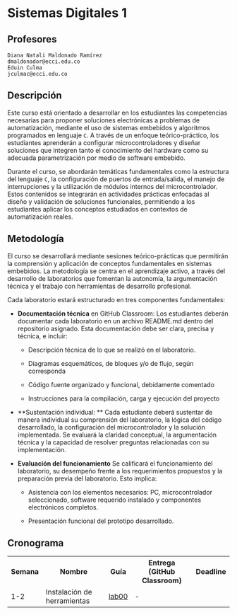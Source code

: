 # Sistemas Digitales 1

## Profesores
```
Diana Natali Maldonado Ramírez
dmaldonador@ecci.edu.co
Eduin Culma
jculmac@ecci.edu.co
```

## Descripción 
Este curso está orientado a desarrollar en los estudiantes las competencias necesarias para proponer soluciones electrónicas a problemas de automatización, mediante el uso de sistemas embebidos y algoritmos programados en lenguaje ```C```. A través de un enfoque teórico-práctico, los estudiantes aprenderán a configurar microcontroladores y diseñar soluciones que integren tanto el conocimiento del hardware como su adecuada parametrización por medio de software embebido.

Durante el curso, se abordarán temáticas fundamentales como la estructura del lenguaje ```C```, la configuración de puertos de entrada/salida, el manejo de interrupciones y la utilización de módulos internos del microcontrolador. Estos contenidos se integrarán en actividades prácticas enfocadas al diseño y validación de soluciones funcionales, permitiendo a los estudiantes aplicar los conceptos estudiados en contextos de automatización reales.


## Metodología
El curso se desarrollará mediante sesiones teórico-prácticas que permitirán la comprensión y aplicación de conceptos fundamentales en sistemas embebidos. La metodología se centra en el aprendizaje activo, a través del desarrollo de laboratorios que fomentan la autonomía, la argumentación técnica y el trabajo con herramientas de desarrollo profesional.

Cada laboratorio estará estructurado en tres componentes fundamentales:

* **Documentación técnica** en GitHub Classroom:
    Los estudiantes deberán documentar cada laboratorio en un archivo README.md dentro del repositorio asignado. Esta documentación debe ser clara, precisa y técnica, e incluir:

    * Descripción técnica de lo que se realizó en el laboratorio.

    * Diagramas esquemáticos, de bloques y/o de flujo, según corresponda

    * Código fuente organizado y funcional, debidamente comentado

    * Instrucciones para la compilación, carga y ejecución del proyecto

* **Sustentación individual: ** Cada estudiante deberá sustentar de manera individual su comprensión del laboratorio, la lógica del código desarrollado, la configuración del microcontrolador y la solución implementada. Se evaluará la claridad conceptual, la argumentación técnica y la capacidad de resolver preguntas relacionadas con su implementación.

* **Evaluación del funcionamiento** 
    Se calificará el funcionamiento del laboratorio, su desempeño frente a los requerimientos propuestos y la preparación previa del laboratorio. Esto implica:

    * Asistencia con los elementos necesarios: PC, microcontrolador seleccionado, software requerido instalado y componentes electrónicos completos.

    * Presentación funcional del prototipo desarrollado.

## Cronograma

<table>
  <tr>
    <th>Semana</th>
    <th>Nombre</th>
    <th>Guía</th>
    <th>Entrega (GitHub Classroom)</th>
    <th>Deadline</th>
  </tr>
  <tr>
    <td>1-2</td>
    <td>Instalación de herramientas</td>
    <td><a href="/labs/00_lab00/README.md">lab00</a></td>
    <td>-</td>
  </tr>
  <tr>


